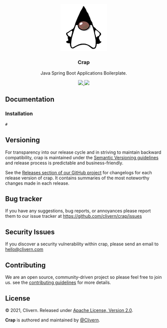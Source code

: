 <p align="center">
    <img alt="crap Logo" src="/images/logo.png" height="150" />
    <h3 align="center">Crap</h3>
    <p align="center">Java Spring Boot Applications Boilerplate.</p>
    <p align="center">
        <a href="https://github.com/Clivern/Crab/actions/workflows/ci.yml">
            <img src="https://github.com/Clivern/Crab/actions/workflows/ci.yml/badge.svg?branch=main">
        </a>
        <a href="https://github.com/Clivern/crap/blob/main/LICENSE">
            <img src="https://img.shields.io/badge/LICENSE-Apache_2.0-orange.svg">
        </a>
    </p>
</p>


## Documentation

### Installation

```java
#
```


## Versioning

For transparency into our release cycle and in striving to maintain backward compatibility, crap is maintained under the [Semantic Versioning guidelines](https://semver.org/) and release process is predictable and business-friendly.

See the [Releases section of our GitHub project](https://github.com/clivern/crap/releases) for changelogs for each release version of crap. It contains summaries of the most noteworthy changes made in each release.


## Bug tracker

If you have any suggestions, bug reports, or annoyances please report them to our issue tracker at https://github.com/clivern/crap/issues


## Security Issues

If you discover a security vulnerability within crap, please send an email to [hello@clivern.com](mailto:hello@clivern.com)


## Contributing

We are an open source, community-driven project so please feel free to join us. see the [contributing guidelines](CONTRIBUTING.md) for more details.


## License

© 2021, Clivern. Released under [Apache License, Version 2.0](https://www.apache.org/licenses/LICENSE-2.0).

**Crap** is authored and maintained by [@Clivern](http://github.com/clivern).
